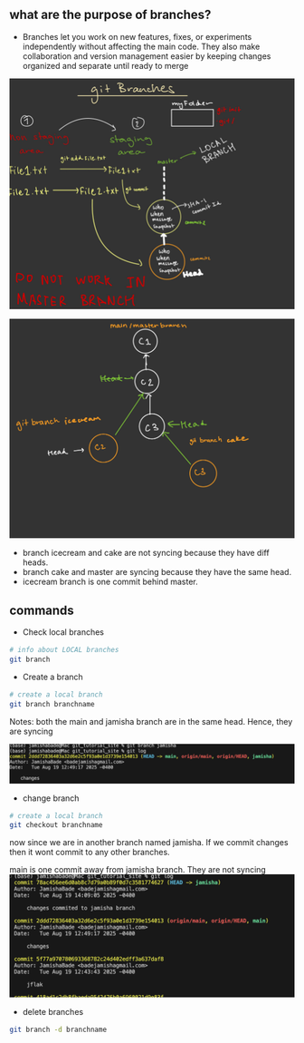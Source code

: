 ## what are the purpose of branches?

- Branches let you work on new features, fixes, or experiments independently without affecting the main code. They also make collaboration and version management easier by keeping changes organized and separate until ready to merge

![Git Workflow](images/branches1.jpeg)

![Git Workflow](images/branches2.jpeg)

- branch icecream and cake are not syncing because they have diff heads.
- branch cake and master are syncing because they have the same head.
- icecream branch is one commit behind master.

## commands

- Check local branches

```bash
# info about LOCAL branches
git branch
```

- Create a branch

```bash
# create a local branch
git branch branchname
```

Notes: both the main and jamisha branch are in the same head. Hence, they are syncing

![Git Workflow](images/branchSync.png)

- change branch

```bash
# create a local branch
git checkout branchname
```

now since we are in another branch named jamisha. If we commit changes then it wont commit to any other branches.

main is one commit away from jamisha branch. They are not syncing
![Git Workflow](images/branchAsync.png)

- delete branches

```bash
git branch -d branchname
```

